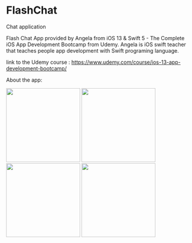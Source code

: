 # FlashChat
Chat application

Flash Chat App provided by Angela from iOS 13 & Swift 5 - The Complete iOS App Development Bootcamp from Udemy. 
Angela is iOS swift teacher that teaches people app development with Swift programing language.

link to the Udemy course : https://www.udemy.com/course/ios-13-app-development-bootcamp/

About the app:

<img src="ScreenShots/MainScreen" width=200> <img src="ScreenShots/LoginScreen" width=200> <img src="ScreenShots/RegisterScreen" width=200> <img src="ScreenShots/ChatRoomScreen" width=200>
